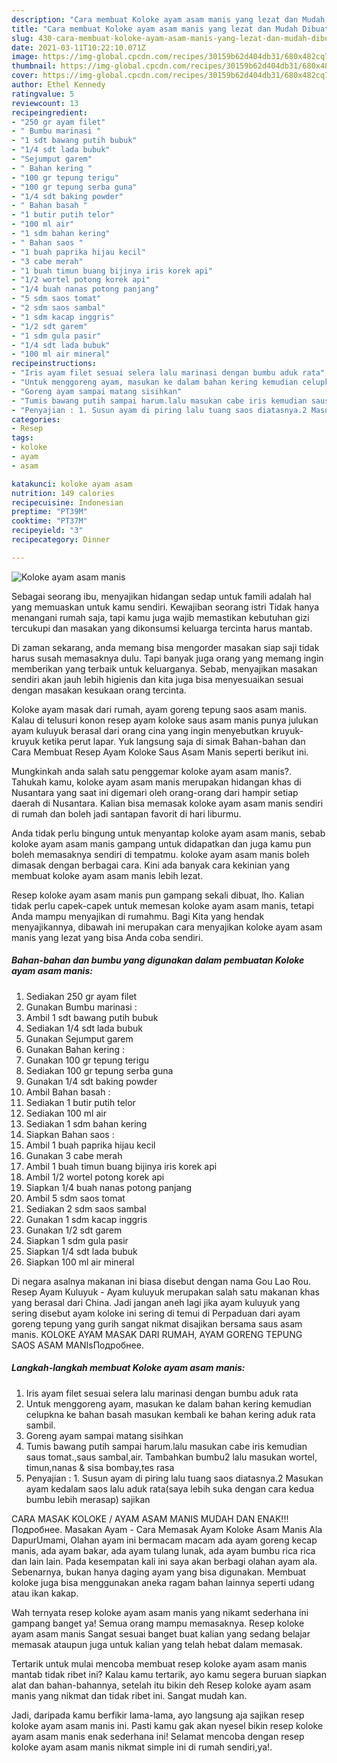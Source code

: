 ```yaml
---
description: "Cara membuat Koloke ayam asam manis yang lezat dan Mudah Dibuat"
title: "Cara membuat Koloke ayam asam manis yang lezat dan Mudah Dibuat"
slug: 430-cara-membuat-koloke-ayam-asam-manis-yang-lezat-dan-mudah-dibuat
date: 2021-03-11T10:22:10.071Z
image: https://img-global.cpcdn.com/recipes/30159b62d404db31/680x482cq70/koloke-ayam-asam-manis-foto-resep-utama.jpg
thumbnail: https://img-global.cpcdn.com/recipes/30159b62d404db31/680x482cq70/koloke-ayam-asam-manis-foto-resep-utama.jpg
cover: https://img-global.cpcdn.com/recipes/30159b62d404db31/680x482cq70/koloke-ayam-asam-manis-foto-resep-utama.jpg
author: Ethel Kennedy
ratingvalue: 5
reviewcount: 13
recipeingredient:
- "250 gr ayam filet"
- " Bumbu marinasi "
- "1 sdt bawang putih bubuk"
- "1/4 sdt lada bubuk"
- "Sejumput garem"
- " Bahan kering "
- "100 gr tepung terigu"
- "100 gr tepung serba guna"
- "1/4 sdt baking powder"
- " Bahan basah "
- "1 butir putih telor"
- "100 ml air"
- "1 sdm bahan kering"
- " Bahan saos "
- "1 buah paprika hijau kecil"
- "3 cabe merah"
- "1 buah timun buang bijinya iris korek api"
- "1/2 wortel potong korek api"
- "1/4 buah nanas potong panjang"
- "5 sdm saos tomat"
- "2 sdm saos sambal"
- "1 sdm kacap inggris"
- "1/2 sdt garem"
- "1 sdm gula pasir"
- "1/4 sdt lada bubuk"
- "100 ml air mineral"
recipeinstructions:
- "Iris ayam filet sesuai selera lalu marinasi dengan bumbu aduk rata"
- "Untuk menggoreng ayam, masukan ke dalam bahan kering kemudian celupkna ke bahan basah masukan kembali ke bahan kering aduk rata sambil."
- "Goreng ayam sampai matang sisihkan"
- "Tumis bawang putih sampai harum.lalu masukan cabe iris kemudian saus tomat.,saus sambal,air. Tambahkan bumbu2 lalu masukan wortel, timun,nanas &amp; sisa bombay,tes rasa"
- "Penyajian : 1. Susun ayam di piring lalu tuang saos diatasnya.2 Masukan ayam kedalam saos lalu aduk rata(saya lebih suka dengan cara kedua bumbu lebih merasap) sajikan"
categories:
- Resep
tags:
- koloke
- ayam
- asam

katakunci: koloke ayam asam 
nutrition: 149 calories
recipecuisine: Indonesian
preptime: "PT39M"
cooktime: "PT37M"
recipeyield: "3"
recipecategory: Dinner

---
```



![Koloke ayam asam manis](https://img-global.cpcdn.com/recipes/30159b62d404db31/680x482cq70/koloke-ayam-asam-manis-foto-resep-utama.jpg)

Sebagai seorang ibu, menyajikan hidangan sedap untuk famili adalah hal yang memuaskan untuk kamu sendiri. Kewajiban seorang istri Tidak hanya menangani rumah saja, tapi kamu juga wajib memastikan kebutuhan gizi tercukupi dan masakan yang dikonsumsi keluarga tercinta harus mantab.

Di zaman  sekarang, anda memang bisa mengorder masakan siap saji tidak harus susah memasaknya dulu. Tapi banyak juga orang yang memang ingin memberikan yang terbaik untuk keluarganya. Sebab, menyajikan masakan sendiri akan jauh lebih higienis dan kita juga bisa menyesuaikan sesuai dengan masakan kesukaan orang tercinta. 

Koloke ayam masak dari rumah, ayam goreng tepung saos asam manis. Kalau di telusuri konon resep ayam koloke saus asam manis punya julukan ayam kuluyuk berasal dari orang cina yang ingin menyebutkan kruyuk-kruyuk ketika perut lapar. Yuk langsung saja di simak Bahan-bahan dan Cara Membuat Resep Ayam Koloke Saus Asam Manis seperti berikut ini.

Mungkinkah anda salah satu penggemar koloke ayam asam manis?. Tahukah kamu, koloke ayam asam manis merupakan hidangan khas di Nusantara yang saat ini digemari oleh orang-orang dari hampir setiap daerah di Nusantara. Kalian bisa memasak koloke ayam asam manis sendiri di rumah dan boleh jadi santapan favorit di hari liburmu.

Anda tidak perlu bingung untuk menyantap koloke ayam asam manis, sebab koloke ayam asam manis gampang untuk didapatkan dan juga kamu pun boleh memasaknya sendiri di tempatmu. koloke ayam asam manis boleh dimasak dengan berbagai cara. Kini ada banyak cara kekinian yang membuat koloke ayam asam manis lebih lezat.

Resep koloke ayam asam manis pun gampang sekali dibuat, lho. Kalian tidak perlu capek-capek untuk memesan koloke ayam asam manis, tetapi Anda mampu menyajikan di rumahmu. Bagi Kita yang hendak menyajikannya, dibawah ini merupakan cara menyajikan koloke ayam asam manis yang lezat yang bisa Anda coba sendiri.

<!--inarticleads1-->

##### Bahan-bahan dan bumbu yang digunakan dalam pembuatan Koloke ayam asam manis:

1. Sediakan 250 gr ayam filet
1. Gunakan  Bumbu marinasi :
1. Ambil 1 sdt bawang putih bubuk
1. Sediakan 1/4 sdt lada bubuk
1. Gunakan Sejumput garem
1. Gunakan  Bahan kering :
1. Gunakan 100 gr tepung terigu
1. Sediakan 100 gr tepung serba guna
1. Gunakan 1/4 sdt baking powder
1. Ambil  Bahan basah :
1. Sediakan 1 butir putih telor
1. Sediakan 100 ml air
1. Sediakan 1 sdm bahan kering
1. Siapkan  Bahan saos :
1. Ambil 1 buah paprika hijau kecil
1. Gunakan 3 cabe merah
1. Ambil 1 buah timun buang bijinya iris korek api
1. Ambil 1/2 wortel potong korek api
1. Siapkan 1/4 buah nanas potong panjang
1. Ambil 5 sdm saos tomat
1. Sediakan 2 sdm saos sambal
1. Gunakan 1 sdm kacap inggris
1. Gunakan 1/2 sdt garem
1. Siapkan 1 sdm gula pasir
1. Siapkan 1/4 sdt lada bubuk
1. Siapkan 100 ml air mineral


Di negara asalnya makanan ini biasa disebut dengan nama Gou Lao Rou. Resep Ayam Kuluyuk - Ayam kuluyuk merupakan salah satu makanan khas yang berasal dari China. Jadi jangan aneh lagi jika ayam kuluyuk yang sering disebut ayam koloke ini sering di temui di Perpaduan dari ayam goreng tepung yang gurih sangat nikmat disajikan bersama saus asam manis. KOLOKE AYAM MASAK DARI RUMAH, AYAM GORENG TEPUNG SAOS ASAM MANIsПодробнее. 

<!--inarticleads2-->

##### Langkah-langkah membuat Koloke ayam asam manis:

1. Iris ayam filet sesuai selera lalu marinasi dengan bumbu aduk rata
1. Untuk menggoreng ayam, masukan ke dalam bahan kering kemudian celupkna ke bahan basah masukan kembali ke bahan kering aduk rata sambil.
1. Goreng ayam sampai matang sisihkan
1. Tumis bawang putih sampai harum.lalu masukan cabe iris kemudian saus tomat.,saus sambal,air. Tambahkan bumbu2 lalu masukan wortel, timun,nanas &amp; sisa bombay,tes rasa
1. Penyajian : 1. Susun ayam di piring lalu tuang saos diatasnya.2 Masukan ayam kedalam saos lalu aduk rata(saya lebih suka dengan cara kedua bumbu lebih merasap) sajikan


CARA MASAK KOLOKE / AYAM ASAM MANIS MUDAH DAN ENAK!!!Подробнее. Masakan Ayam - Cara Memasak Ayam Koloke Asam Manis Ala DapurUmami, Olahan ayam ini bermacam macam ada ayam goreng kecap manis, ada ayam bakar, ada ayam tulang lunak, ada ayam bumbu rica rica dan lain lain. Pada kesempatan kali ini saya akan berbagi olahan ayam ala. Sebenarnya, bukan hanya daging ayam yang bisa digunakan. Membuat koloke juga bisa menggunakan aneka ragam bahan lainnya seperti udang atau ikan kakap. 

Wah ternyata resep koloke ayam asam manis yang nikamt sederhana ini gampang banget ya! Semua orang mampu memasaknya. Resep koloke ayam asam manis Sangat sesuai banget buat kalian yang sedang belajar memasak ataupun juga untuk kalian yang telah hebat dalam memasak.

Tertarik untuk mulai mencoba membuat resep koloke ayam asam manis mantab tidak ribet ini? Kalau kamu tertarik, ayo kamu segera buruan siapkan alat dan bahan-bahannya, setelah itu bikin deh Resep koloke ayam asam manis yang nikmat dan tidak ribet ini. Sangat mudah kan. 

Jadi, daripada kamu berfikir lama-lama, ayo langsung aja sajikan resep koloke ayam asam manis ini. Pasti kamu gak akan nyesel bikin resep koloke ayam asam manis enak sederhana ini! Selamat mencoba dengan resep koloke ayam asam manis nikmat simple ini di rumah sendiri,ya!.

